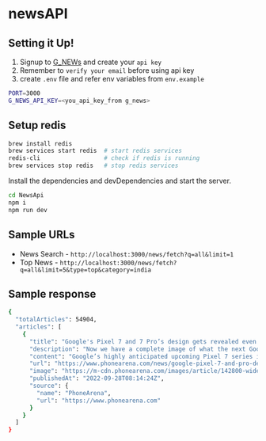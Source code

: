 # newsAPI

## Setting it Up!
1. Signup to [G_NEWs](https://gnews.io/) and create your `api key`
2. Remember to `verify your email` before using api key
3. create `.env` file and refer env variables from `env.example`
```sh
PORT=3000
G_NEWS_API_KEY=<you_api_key_from g_news>

```

## Setup redis
```sh
brew install redis
brew services start redis  # start redis services
redis-cli                  # check if redis is running
brew services stop redis   # stop redis services

```

Install the dependencies and devDependencies and start the server.

```sh
cd NewsApi
npm i
npm run dev
```

## Sample URLs 
- News Search - `http://localhost:3000/news/fetch?q=all&limit=1`
- Top News - `http://localhost:3000/news/fetch?q=all&limit=5&type=top&category=india`

## Sample response
```sh
{
  "totalArticles": 54904,
  "articles": [
    {
      "title": "Google's Pixel 7 and 7 Pro’s design gets revealed even more with fresh crisp renders",
      "description": "Now we have a complete image of what the next Google flagship phones will look like. All that's left now is to welcome them during their October announcement!",
      "content": "Google’s highly anticipated upcoming Pixel 7 series is just around the corner, scheduled to be announced on October 6, 2022, at 10 am EDT during the Made by Google event. Well, not that there is any lack of images showing the two new Google phones, b... [1419 chars]",
      "url": "https://www.phonearena.com/news/google-pixel-7-and-pro-design-revealed-even-more-fresh-renders_id142800",
      "image": "https://m-cdn.phonearena.com/images/article/142800-wide-two_1200/Googles-Pixel-7-and-7-Pros-design-gets-revealed-even-more-with-fresh-crisp-renders.jpg",
      "publishedAt": "2022-09-28T08:14:24Z",
      "source": {
        "name": "PhoneArena",
        "url": "https://www.phonearena.com"
      }
    }
  ]
}
```

